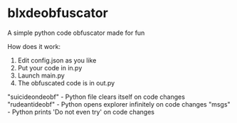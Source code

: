 # blxdeobfuscator

A simple python code obfuscator made for fun 

How does it work:
1. Edit config.json as you like
2. Put your code in in.py
3. Launch main.py
4. The obfuscated code is in out.py

 "suicideondeobf" - Python file clears itself on code changes
 "rudeantideobf" - Python opens explorer infinitely on code changes
 "msgs" - Python prints 'Do not even try' on code changes
